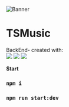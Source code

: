 ![Banner](https://cdn.discordapp.com/attachments/736633764930912257/991543066383097976/TSMUSICBACK.png)

# TSMusic

BackEnd- created with:<br>
    <img src="https://img.shields.io/badge/typescript-%23007ACC.svg?style=for-the-badge&logo=typescript&logoColor=white"/>
    <img src="https://img.shields.io/badge/nestjs-%23E0234E.svg?style=for-the-badge&logo=nestjs&logoColor=white"/>
    <img src="https://img.shields.io/badge/MongoDB-%234ea94b.svg?style=for-the-badge&logo=mongodb&logoColor=white"/>
<br>

**Start**

### `npm i`
### `npm run start:dev`

